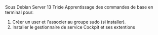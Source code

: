 Sous Debian Server 13 Trixie
Apprentissage des commandes de base en terminal pour:
1) Créer un user et l'associer au groupe sudo (si installer).
2) Installer le gestionnaire de service Cockpit et ses extentions
